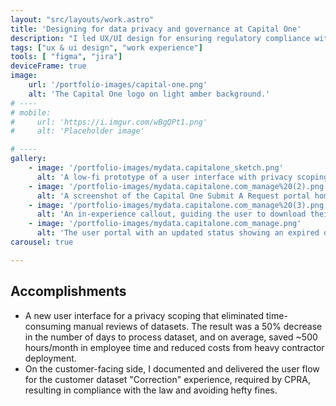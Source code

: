 ```yaml
---
layout: "src/layouts/work.astro"
title: 'Designing for data privacy and governance at Capital One'
description: "I led UX/UI design for ensuring regulatory compliance with CPRA (California Privacy Act of 2020) before the law went into effect.\n I also provided product partners with design support for the new privacy scoping process with UI enhancements, which drove business efficiencies."
tags: ["ux & ui design", "work experience"]
tools: [ "figma", "jira"]
deviceFrame: true
image:
    url: '/portfolio-images/capital-one.png'
    alt: 'The Capital One logo on light amber background.'
# ----
# mobile:
#     url: 'https://i.imgur.com/wBgQPt1.png'
#     alt: 'Placeholder image'

# ----
gallery:
    - image: '/portfolio-images/mydata.capitalone_sketch.png'
      alt: 'A low-fi prototype of a user interface with privacy scoping guidance incorporated into the user experience'
    - image: '/portfolio-images/mydata.capitalone.com_manage%20(2).png'
      alt: 'A screenshot of the Capital One Submit A Request portal homepage with the new CPRA requirement incorporated'
    - image: '/portfolio-images/mydata.capitalone.com_manage%20(3).png'
      alt: 'An in-experience callout, guiding the user to download their data before they correct it'
    - image: '/portfolio-images/mydata.capitalone.com_manage.png'
      alt: 'The user portal with an updated status showing an expired data download requested previously'
carousel: true

---
```


## Accomplishments

- A new user interface for a privacy scoping that eliminated time-consuming manual reviews of datasets. The result was a 50% decrease in the number of days to process dataset, and on average, saved ~500 hours/month in employee time and reduced costs from heavy contractor deployment.
- On the customer-facing side, I documented and delivered the user flow for the customer dataset "Correction" experience, required by CPRA, resulting in compliance with the law and avoiding hefty fines.
